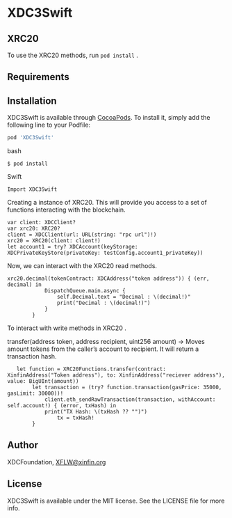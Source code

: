 # XDC3Swift

## XRC20

To use the XRC20 methods,  run `pod install` .

## Requirements

## Installation

XDC3Swift is available through [CocoaPods](https://cocoapods.org). To install
it, simply add the following line to your Podfile:

```ruby
pod 'XDC3Swift'
```
bash

```
$ pod install
```
Swift
```
Import XDC3Swift
```
Creating a instance of XRC20. This will provide you access to a set of functions interacting with the blockchain.
```
var client: XDCClient?
var xrc20: XRC20?
client = XDCClient(url: URL(string: "rpc url")!)
xrc20 = XRC20(client: client!)
let account1 = try? XDCAccount(keyStorage: XDCPrivateKeyStore(privateKey: testConfig.account1_privateKey))
```
Now, we can interact with the XRC20 read methods.
```
xrc20.decimal(tokenContract: XDCAddress("token address")) { (err, decimal) in
            DispatchQueue.main.async {
                self.Decimal.text = "Decimal : \(decimal!)"
                print("Decimal : \(decimal!)")
            }
        }
```
To interact with write methods in XRC20 .


transfer(address token, address recipient, uint256 amount) → Moves amount tokens from the caller’s account to recipient. It will return a transaction hash.

```
   let function = XRC20Functions.transfer(contract: XinfinAddress("Token address"), to: XinfinAddress("reciever address"), value: BigUInt(amount))
        let transaction = (try? function.transaction(gasPrice: 35000, gasLimit: 30000))!
            client.eth_sendRawTransaction(transaction, withAccount: self.account!) { (error, txHash) in
            print("TX Hash: \(txHash ?? "")")
                tx = txHash!
        }
 ```       

## Author

XDCFoundation, XFLW@xinfin.org

## License

XDC3Swift is available under the MIT license. See the LICENSE file for more info.
